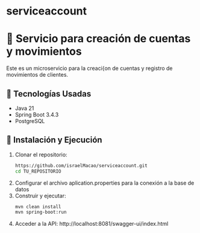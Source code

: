 # serviceaccount
# 🏦 Servicio para creación de cuentas y movimientos

Este es un microservicio para la creaci{on de cuentas y registro de movimientos de clientes.

## 📌 Tecnologías Usadas
- Java 21
- Spring Boot 3.4.3
- PostgreSQL

## 🚀 Instalación y Ejecución

1. Clonar el repositorio:
   ```sh
   https://github.com/israelMacao/serviceaccount.git
   cd TU_REPOSITORIO
2. Configurar el archivo aplication.properties para la conexión a la base de datos
3. Construir y ejecutar:
   ```sh  
   mvn clean install
   mvn spring-boot:run

4. Acceder a la API:
    http://localhost:8081/swagger-ui/index.html



